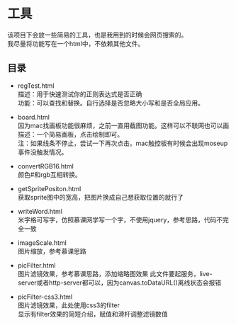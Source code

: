# 工具
该项目下会放一些简易的工具，也是我用到的时候会网页搜索的。  
我尽量将功能写在一个html中，不依赖其他文件。

## 目录
- regTest.html   
描述：用于快速测试你的正则表达式是否正确   
功能：可以查找和替换。自行选择是否忽略大小写和是否全局应用。

- board.html   
因为mac找画板功能很麻烦，之前一直用截图功能。这样可以不联网也可以画  
描述：一个简易画板，点击绘制即可。  
注：如果线条不停止，尝试一下再次点击。mac触控板有时候会出现moseup事件没触发情况。

- convertRGB16.html  
颜色#和rgb互相转换。 

- getSpritePositon.html   
 获取sprite图中的宽高，把图片换成自己想获取位置的就行了
 
 - writeWord.html   
 米字格可写字，仿照慕课网学写一个字，不使用jquery，参考思路，代码不完全一致
 
 - imageScale.html  
 图片缩放，参考慕课思路  
 
 - picFilter.html  
 图片滤镜效果，参考慕课思路，添加缩略图效果
 此文件要起服务，live-server或者http-server都可以，因为canvas.toDataURL()离线状态会报错
 
  - picFilter-css3.html  
  图片滤镜效果，此处使用css3的filter  
  显示有filter效果的简短介绍，赋值和滑杆调整滤镜数值 